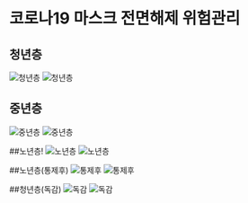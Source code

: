 # 코로나19 마스크 전면해제 위험관리
## 청년층
![청년층](https://user-images.githubusercontent.com/24853452/207645509-7ec37d9f-8dbd-49ad-9261-7b295edf24ba.gif)
![청년층](https://user-images.githubusercontent.com/24853452/207645571-7198b639-f499-4653-9114-eff5159f4174.png)

## 중년층
![중년층](https://user-images.githubusercontent.com/24853452/207654480-3a6e8914-99c4-4b8d-b58b-36a3fba21181.gif)
![중년층](https://user-images.githubusercontent.com/24853452/207654513-79162e83-7b49-4145-a0a0-6cc9adae3f31.png)

##노년층!
![노년층](https://user-images.githubusercontent.com/24853452/207654943-6c327404-955a-4f78-a6e6-61134ce400ef.gif)
![노년층](https://user-images.githubusercontent.com/24853452/207654709-9a968f21-f73b-4059-a4f9-81c7a8d97b8b.png)

##노년층(통제후)
![통제후](https://user-images.githubusercontent.com/24853452/207654611-18643f42-0375-4141-9b56-3c18881ba00a.gif)
![통제후](https://user-images.githubusercontent.com/24853452/207654731-2359ed5b-4ba5-40cf-a883-65e5dd82482c.png)

##청년층(독감)
![독감](https://user-images.githubusercontent.com/24853452/207654621-e0a5aaa0-a950-4c8e-8bb9-6bfb8b5e0f32.gif)
![독감](https://user-images.githubusercontent.com/24853452/207654744-7608ed4e-8413-4b37-a9d1-27f175b6f705.png)
